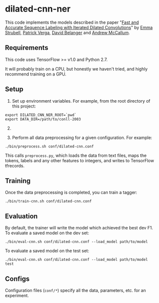# dilated-cnn-ner

This code implements the models described in the paper
"[Fast and Accurate Sequence Labeling with Iterated Dilated Convolutions](https://arxiv.org/abs/1702.02098)"
by [Emma Strubell](https://cs.umass.edu/~strubell), [Patrick Verga](https://cs.umass.edu/~pat),
[David Belanger](https://cs.umass.edu/~belanger) and [Andrew McCallum](https://cs.umass.edu/~mccallum).

Requirements
-----
This code uses TensorFlow >= v1.0 and Python 2.7.

It will probably train on a CPU, but honestly we haven't tried, and highly recommend training on a GPU.


Setup
-----
1. Set up environment variables. For example, from the root directory of this project:

  ```
  export DILATED_CNN_NER_ROOT=`pwd`
  export DATA_DIR=/path/to/conll-2003
  ```

2.

3. Perform all data preprocessing for a given configuration. For example:

  ```
  ./bin/preprocess.sh conf/dilated-cnn.conf
  ```

  This calls `preprocess.py`, which loads the data from text files, maps the tokens, labels and any other features to
  integers, and writes to TensorFlow tfrecords.

Training
----
Once the data preprocessing is completed, you can train a tagger:

  ```
  ./bin/train-cnn.sh conf/dilated-cnn.conf
  ```

Evaluation
----
By default, the trainer will write the model which achieved the best dev F1. To evaluate a saved model on the dev set:

  ```
  ./bin/eval-cnn.sh conf/dilated-cnn.conf --load_model path/to/model
  ```
To evaluate a saved model on the test set:

  ```
  ./bin/eval-cnn.sh conf/dilated-cnn.conf --load_model path/to/model test
  ```


Configs
----
Configuration files (`conf/*`) specify all the data, parameters, etc. for an experiment.
